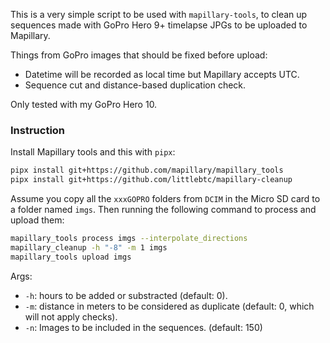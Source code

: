 This is a very simple script to be used with `mapillary-tools`,
to clean up sequences made with GoPro Hero 9+ timelapse JPGs
to be uploaded to Mapillary.

Things from GoPro images that should be fixed before upload:
* Datetime will be recorded as local time but Mapillary accepts UTC.
* Sequence cut and distance-based duplication check.

Only tested with my GoPro Hero 10.

### Instruction

Install Mapillary tools and this with `pipx`:
```bash
pipx install git+https://github.com/mapillary/mapillary_tools
pipx install git+https://github.com/littlebtc/mapillary-cleanup
```

Assume you copy all the `xxxGOPRO` folders from `DCIM` in the Micro SD card
to a folder named `imgs`. Then running the following command to process and upload them:

```bash
mapillary_tools process imgs --interpolate_directions
mapillary_cleanup -h "-8" -m 1 imgs
mapillary_tools upload imgs
```

Args:
* `-h`: hours to be added or substracted (default: 0).
* `-m`: distance in meters to be considered as duplicate (default: 0, which will not apply checks).
* `-n`: Images to be included in the sequences. (default: 150)
